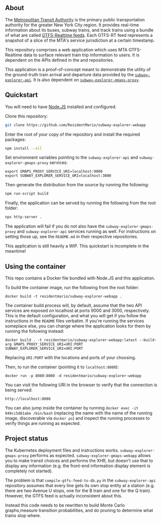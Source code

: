 ## About 

The [Metropolitan Transit Authority](https://en.wikipedia.org/wiki/Metropolitan_Transportation_Authority) is the 
primary public transportation authority for the greater New York City region. It provides real-time information about 
its buses, subway trains, and track trains using a bundle of what are called [GTFS-Realtime 
feeds](https://developers.google.com/transit/gtfs-realtime/). Each GTFS-RT feed represents a snapshot of a slice of the 
MTA's service jurisdiction at a certain timestamp.

This repository comprises a web application which uses MTA GTFS-Realtime data to surface relevant train trip information 
to users. It is dependent on the APIs defined in the  and  repositories.

This application is a proof-of-concept meant to demonstrate the utility of the ground-truth train arrival and departure 
data provided by the [`subway-explorer-api`](https://github.com/ResidentMario/subway-explorer-api). It is also 
dependent on [`subway-explorer-gmaps-proxy`](https://github.com/ResidentMario/subway-explorer-gmaps-proxy).

## Quickstart

You will need to have [Node.JS](https://nodejs.org/en/) installed and configured.

Clone this repository:

```sh
git clone https://github.com/ResidentMario/subway-explorer-webapp
```

Enter the root of your copy of the repository and install the required packages:

```sh
npm install --all
```

Set environment variables pointing to the `subway-explorer-api` and `subway-explorer-gmaps-proxy` services:

    export GMAPS_PROXY_SERVICE_URI=localhost:9000
    export SUBWAY_EXPLORER_SERVICE_URI=localhost:3000

Then generate the distribution from the source by running the following:

```sh
npm run-script build
```

Finally, the application can be served by running the following from the root folder:

```sh
npx http-server .
```

The application will fail if you do not also have the `subway-explorer-gmaps-proxy` and `subway-explorer-api` services 
running as well. For instructions on setting those up, see the `README.md` in their respective repositories.

This application is still heavily a WIP. This quickstart is incomplete in the meantime!

## Using the container

This repo contains a Docker file bundled with Node.JS and this application.

To build the container image, run the following from the root folder:

    docker build -t residentmario/subway-explorer-webapp .

The container build process will, by default, assume that the two API services are exposed on localhost at ports 9000 and 3000, respectively. This is the default configuration, and what you will get if you follow the instructions in the `README` files verbatim. If you're running the services someplace else, you can change where the application looks for them by running the following instead:

    docker build . -t residentmario/subway-explorer-webapp:latest --build-arg GMAPS_PROXY_SERVICE_URI=URI:PORT SUBWAY_EXPLORER_SERVICE_URI=URI:PORT

Replacing `URI:PORT` with the locations and ports of your choosing.

Then, to run the container (pointing it to `localhost:8080`):

    docker run -p 8080:8080 -d residentmario/subway-explorer-webapp

You can visit the following URI in the browser to verify that the connection is being served:

```
http://localhost:8080
```

You can also jump inside the container by running `docker exec -it 949cc5d81abe /bin/bash` (replacing the name with the 
name of the running image, discoverable via `docker ps`) and inspect the running processes to verify things are running 
as expected.

## Project status

The Kubernetes deployment files and instructions works. `subway-explorer-gmaps-proxy` performs as expected. `subway-explorer-gmaps-webapp` allows you to make transit choices and performs the XHR, but doesn't use that to display any information (e.g. the front-end information display element is completely not started).

The problem is that `compile-gtfs-feed-to-db.py` in the `subway-explorer-api` repository assumes that every line gets its own stop entity at a station (e.g. there are two Avenue U stops, one for the B train and one for the Q train). However, the GTFS feed is actually inconsistent about this.

Instead this code needs to be rewritten to build Monte Carlo graphs,measure transition probabilities, and do pruning to determine what trains stop where.